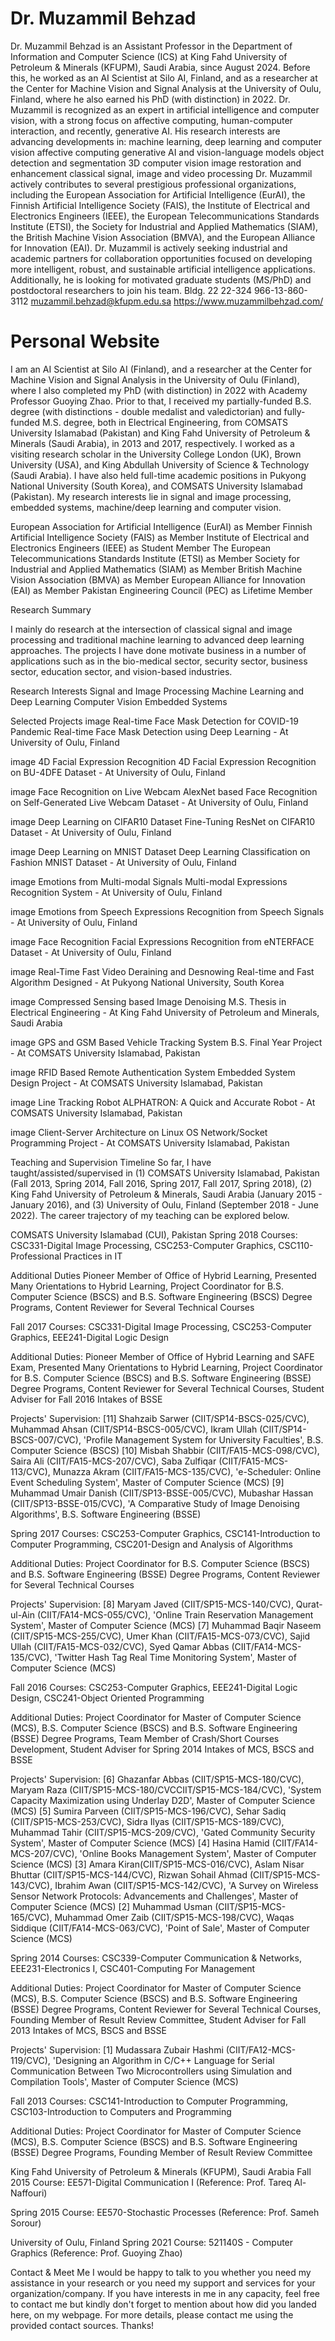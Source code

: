 # Dr. Muzammil Behzad

Dr. Muzammil Behzad is an Assistant Professor in the Department of Information and Computer Science (ICS) at King Fahd University of Petroleum & Minerals (KFUPM), Saudi Arabia, since August 2024. Before this, he worked as an AI Scientist at Silo AI, Finland, and as a researcher at the Center for Machine Vision and Signal Analysis at the University of Oulu, Finland, where he also earned his PhD (with distinction) in 2022. Dr. Muzammil is recognized as an expert in artificial intelligence and computer vision, with a strong focus on affective computing, human-computer interaction, and recently, generative AI. His research interests are advancing developments in:
machine learning, deep learning and computer vision
affective computing
generative AI and vision-language models
object detection and segmentation
3D computer vision
image restoration and enhancement
classical signal, image and video processing
Dr. Muzammil actively contributes to several prestigious professional organizations, including the European Association for Artificial Intelligence (EurAI), the Finnish Artificial Intelligence Society (FAIS), the Institute of Electrical and Electronics Engineers (IEEE), the European Telecommunications Standards Institute (ETSI), the Society for Industrial and Applied Mathematics (SIAM), the British Machine Vision Association (BMVA), and the European Alliance for Innovation (EAI). Dr. Muzammil is actively seeking industrial and academic partners for collaboration opportunities focused on developing more intelligent, robust, and sustainable artificial intelligence applications. Additionally, he is looking for motivated graduate students (MS/PhD) and postdoctoral researchers to join his team.
Bldg. 22
22-324
966-13-860-3112
muzammil.behzad@kfupm.edu.sa
https://www.muzammilbehzad.com/


# Personal Website

I am an AI Scientist at Silo AI (Finland), and a researcher at the Center for Machine Vision and Signal Analysis in the University of Oulu (Finland), where I also completed my PhD (with distinction) in 2022 with Academy Professor Guoying Zhao. Prior to that, I received my partially-funded B.S. degree (with distinctions - double medalist and valedictorian) and fully-funded M.S. degree, both in Electrical Engineering, from COMSATS University Islamabad (Pakistan) and King Fahd University of Petroleum & Minerals (Saudi Arabia), in 2013 and 2017, respectively. I worked as a visiting research scholar in the University College London (UK), Brown University (USA), and King Abdullah University of Science & Technology (Saudi Arabia). I have also held full-time academic positions in Pukyong National University (South Korea), and COMSATS University Islamabad (Pakistan). My research interests lie in signal and image processing, embedded systems, machine/deep learning and computer vision.

European Association for Artificial Intelligence (EurAI) as Member
Finnish Artificial Intelligence Society (FAIS) as Member
Institute of Electrical and Electronics Engineers (IEEE) as Student Member
The European Telecommunications Standards Institute (ETSI) as Member
Society for Industrial and Applied Mathematics (SIAM) as Member
British Machine Vision Association (BMVA) as Member
European Alliance for Innovation (EAI) as Member
Pakistan Engineering Council (PEC) as Lifetime Member

Research Summary

I mainly do research at the intersection of classical signal and image processing and traditional machine learning to advanced deep learning approaches. The projects I have done motivate business in a number of applications such as in the bio-medical sector, security sector, business sector, education sector, and vision-based industries.

Research Interests
Signal and Image Processing
Machine Learning and Deep Learning
Computer Vision
Embedded Systems

Selected Projects
image
Real-time Face Mask Detection for COVID-19 Pandemic
Real-time Face Mask Detection using Deep Learning - At University of Oulu, Finland

image
4D Facial Expression Recognition
4D Facial Expression Recognition on BU-4DFE Dataset - At University of Oulu, Finland

image
Face Recognition on Live Webcam
AlexNet based Face Recognition on Self-Generated Live Webcam Dataset - At University of Oulu, Finland

image
Deep Learning on CIFAR10 Dataset
Fine-Tuning ResNet on CIFAR10 Dataset - At University of Oulu, Finland

image
Deep Learning on MNIST Dataset
Deep Learning Classification on Fashion MNIST Dataset - At University of Oulu, Finland

image
Emotions from Multi-modal Signals
Multi-modal Expressions Recognition System - At University of Oulu, Finland

image
Emotions from Speech
Expressions Recognition from Speech Signals - At University of Oulu, Finland

image
Face Recognition
Facial Expressions Recognition from eNTERFACE Dataset - At University of Oulu, Finland

image
Real-Time Fast Video Deraining and Desnowing
Real-time and Fast Algorithm Designed - At Pukyong National University, South Korea

image
Compressed Sensing based Image Denoising
M.S. Thesis in Electrical Engineering - At King Fahd University of Petroleum and Minerals, Saudi Arabia

image
GPS and GSM Based Vehicle Tracking System
B.S. Final Year Project - At COMSATS University Islamabad, Pakistan

image
RFID Based Remote Authentication System
Embedded System Design Project - At COMSATS University Islamabad, Pakistan

image
Line Tracking Robot
ALPHATRON: A Quick and Accurate Robot - At COMSATS University Islamabad, Pakistan

image
Client-Server Architecture on Linux OS
Network/Socket Programming Project - At COMSATS University Islamabad, Pakistan

Teaching and Supervision Timeline
So far, I have taught/assisted/supervised in (1) COMSATS University Islamabad, Pakistan (Fall 2013, Spring 2014, Fall 2016, Spring 2017, Fall 2017, Spring 2018), (2) King Fahd University of Petroleum & Minerals, Saudi Arabia (January 2015 - January 2016), and (3) University of Oulu, Finland (September 2018 - June 2022). The career trajectory of my teaching can be explored below.

COMSATS University Islamabad (CUI), Pakistan
Spring
2018
Courses:
CSC331-Digital Image Processing, CSC253-Computer Graphics, CSC110-Professional Practices in IT

Additional Duties
Pioneer Member of Office of Hybrid Learning, Presented Many Orientations to Hybrid Learning, Project Coordinator for B.S. Computer Science (BSCS) and B.S. Software Engineering (BSCS) Degree Programs, Content Reviewer for Several Technical Courses

Fall
2017
Courses:
CSC331-Digital Image Processing, CSC253-Computer Graphics, EEE241-Digital Logic Design

Additional Duties:
Pioneer Member of Office of Hybrid Learning and SAFE Exam, Presented Many Orientations to Hybrid Learning, Project Coordinator for B.S. Computer Science (BSCS) and B.S. Software Engineering (BSSE) Degree Programs, Content Reviewer for Several Technical Courses, Student Adviser for Fall 2016 Intakes of BSSE

Projects' Supervision:
[11] Shahzaib Sarwer (CIIT/SP14-BSCS-025/CVC), Muhammad Ahsan (CIIT/SP14-BSCS-005/CVC), Ikram Ullah (CIIT/SP14-BSCS-007/CVC), 'Profile Management System for University Faculties', B.S. Computer Science (BSCS)
[10] Misbah Shabbir (CIIT/FA15-MCS-098/CVC), Saira Ali (CIIT/FA15-MCS-207/CVC), Saba Zulfiqar (CIIT/FA15-MCS-113/CVC), Munazza Akram (CIIT/FA15-MCS-135/CVC), 'e-Scheduler: Online Event Scheduling System', Master of Computer Science (MCS)
[9] Muhammad Umair Danish (CIIT/SP13-BSSE-005/CVC), Mubashar Hassan (CIIT/SP13-BSSE-015/CVC), 'A Comparative Study of Image Denoising Algorithms', B.S. Software Engineering (BSSE)

Spring
2017
Courses:
CSC253-Computer Graphics, CSC141-Introduction to Computer Programming, CSC201-Design and Analysis of Algorithms

Additional Duties:
Project Coordinator for B.S. Computer Science (BSCS) and B.S. Software Engineering (BSSE) Degree Programs, Content Reviewer for Several Technical Courses

Projects' Supervision:
[8] Maryam Javed (CIIT/SP15-MCS-140/CVC), Qurat-ul-Ain (CIIT/FA14-MCS-055/CVC), 'Online Train Reservation Management System', Master of Computer Science (MCS)
[7] Muhammad Baqir Naseem (CIIT/SP15-MCS-255/CVC), Umer Khan (CIIT/FA15-MCS-073/CVC), Sajid Ullah (CIIT/FA15-MCS-032/CVC), Syed Qamar Abbas (CIIT/FA14-MCS-135/CVC), 'Twitter Hash Tag Real Time Monitoring System', Master of Computer Science (MCS)

Fall
2016
Courses:
CSC253-Computer Graphics, EEE241-Digital Logic Design, CSC241-Object Oriented Programming

Additional Duties:
Project Coordinator for Master of Computer Science (MCS), B.S. Computer Science (BSCS) and B.S. Software Engineering (BSSE) Degree Programs, Team Member of Crash/Short Courses Development, Student Adviser for Spring 2014 Intakes of MCS, BSCS and BSSE

Projects' Supervision:
[6] Ghazanfar Abbas (CIIT/SP15-MCS-180/CVC), Maryam Raza (CIIT/SP15-MCS-180/CVCCIIT/SP15-MCS-184/CVC), 'System Capacity Maximization using Underlay D2D', Master of Computer Science (MCS)
[5] Sumira Parveen (CIIT/SP15-MCS-196/CVC), Sehar Sadiq (CIIT/SP15-MCS-253/CVC), Sidra Ilyas (CIIT/SP15-MCS-189/CVC), Muhammad Tahir (CIIT/SP15-MCS-209/CVC), 'Gated Community Security System', Master of Computer Science (MCS)
[4] Hasina Hamid (CIIT/FA14-MCS-207/CVC), 'Online Books Management System', Master of Computer Science (MCS)
[3] Amara Kiran(CIIT/SP15-MCS-016/CVC), Aslam Nisar Bhuttar (CIIT/SP15-MCS-144/CVC), Rizwan Sohail Ahmad (CIIT/SP15-MCS-143/CVC), Ibrahim Awan (CIIT/SP15-MCS-142/CVC), 'A Survey on Wireless Sensor Network Protocols: Advancements and Challenges', Master of Computer Science (MCS)
[2] Muhammad Usman (CIIT/SP15-MCS-165/CVC), Muhammad Omer Zaib (CIIT/SP15-MCS-198/CVC), Waqas Siddique (CIIT/FA14-MCS-063/CVC), 'Point of Sale', Master of Computer Science (MCS)

Spring
2014
Courses:
CSC339-Computer Communication & Networks, EEE231-Electronics I, CSC401-Computing For Management

Additional Duties:
Project Coordinator for Master of Computer Science (MCS), B.S. Computer Science (BSCS) and B.S. Software Engineering (BSSE) Degree Programs, Content Reviewer for Several Technical Courses, Founding Member of Result Review Committee, Student Adviser for Fall 2013 Intakes of MCS, BSCS and BSSE

Projects' Supervision:
[1] Mudassara Zubair Hashmi (CIIT/FA12-MCS-119/CVC), 'Designing an Algorithm in C/C++ Language for Serial Communication Between Two Microcontrollers using Simulation and Compilation Tools', Master of Computer Science (MCS)

Fall
2013
Courses:
CSC141-Introduction to Computer Programming, CSC103-Introduction to Computers and Programming

Additional Duties:
Project Coordinator for Master of Computer Science (MCS), B.S. Computer Science (BSCS) and B.S. Software Engineering (BSSE) Degree Programs, Founding Member of Result Review Committee

King Fahd University of Petroleum & Minerals (KFUPM), Saudi Arabia
Fall
2015
Course:
EE571-Digital Communication I (Reference: Prof. Tareq Al-Naffouri)

Spring
2015
Course:
EE570-Stochastic Processes (Reference: Prof. Sameh Sorour)

University of Oulu, Finland
Spring
2021
Course:
521140S - Computer Graphics (Reference: Prof. Guoying Zhao)


Contact & Meet Me
I would be happy to talk to you whether you need my assistance in your research or you need my support and services for your organization/company. If you have interests in me in any capacity, feel free to contact me but kindly don't forget to mention about how did you landed here, on my webpage. For more details, please contact me using the provided contact sources. Thanks!